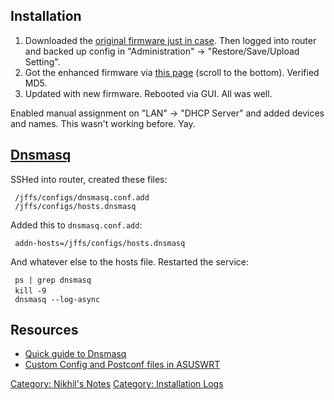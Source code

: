 Installation
------------

1.  Downloaded the [original firmware just in
    case](http://www.asus.com/us/Networking/RTN66U/HelpDesk_Download/).
    Then logged into router and backed up config in "Administration" →
    "Restore/Save/Upload Setting".
2.  Got the enhanced firmware via [this
    page](http://www.lostrealm.ca/tower/node/79) (scroll to the bottom).
    Verified MD5.
3.  Updated with new firmware. Rebooted via GUI. All was well.

Enabled manual assignment on "LAN" → "DHCP Server" and added devices and
names. This wasn't working before. Yay.

[Dnsmasq](http://www.thekelleys.org.uk/dnsmasq/doc.html)
--------------------------------------------------------

SSHed into router, created these files:

` /jffs/configs/dnsmasq.conf.add`  
` /jffs/configs/hosts.dnsmasq`

Added this to `dnsmasq.conf.add`:

` addn-hosts=/jffs/configs/hosts.dnsmasq`

And whatever else to the hosts file. Restarted the service:

` ps | grep dnsmasq`  
` kill -9 `<pid>  
` dnsmasq --log-async`

Resources
---------

-   [Quick guide to
    Dnsmasq](http://www.dd-wrt.com/wiki/index.php/DNSMasq_-_DNS_for_your_local_network_-_HOWTO)
-   [Custom Config and Postconf files in
    ASUSWRT](https://github.com/RMerl/asuswrt-merlin/wiki/Custom-config-files)

[Category: Nikhil's Notes](Category:_Nikhil's_Notes "wikilink")
[Category: Installation Logs](Category:_Installation_Logs "wikilink")
